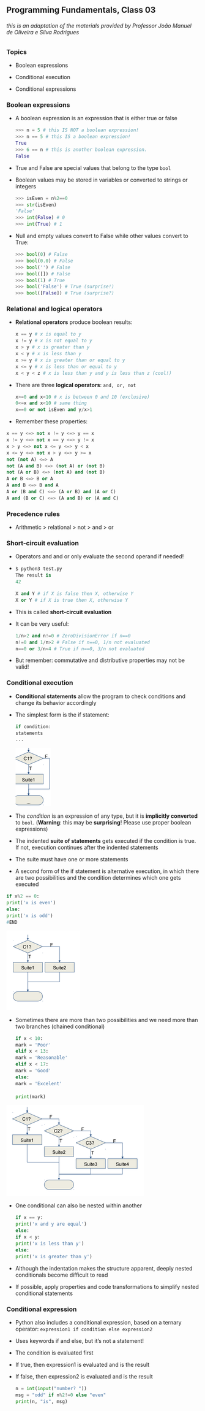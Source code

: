 ## Programming Fundamentals, Class 03

###### this is an adaptation of the materials provided by Professor João Manuel de Oliveira e Silva Rodrigues



### Topics

* Boolean expressions

* Conditional execution

* Conditional expressions

  

### Boolean expressions

* A boolean expression is an expression that is either true or false

  ```python
  >>> n = 5 # this IS NOT a boolean expression!
  >>> n == 5 # this IS a boolean expression!
  True
  >>> 6 == n # this is another boolean expression.
  False
  ```

  

* True and False are special values that belong to the type `bool`

* Boolean values may be stored in variables or converted to strings or integers

  ```python
  >>> isEven = n%2==0
  >>> str(isEven)
  'False'
  >>> int(False) # 0
  >>> int(True) # 1
  ```

  

* Null and empty values convert to False while other values convert to True:

  ```python
  >>> bool(0) # False
  >>> bool(0.0) # False
  >>> bool('') # False
  >>> bool([]) # False
  >>> bool(1) # True
  >>> bool('False') # True (surprise!)
  >>> bool([False]) # True (surprise?)
  ```

  

### Relational and logical operators

* **Relational operators** produce boolean results:

  ```python
  x == y # x is equal to y
  x != y # x is not equal to y
  x > y # x is greater than y
  x < y # x is less than y
  x >= y # x is greater than or equal to y
  x <= y # x is less than or equal to y
  x < y < z # x is less than y and y is less than z (cool!)
  ```

  

* There are three **logical operators**: `and, or, not`

  ```python
  x>=0 and x<10 # x is between 0 and 10 (exclusive)
  0<=x and x<10 # same thing
  x==0 or not isEven and y/x>1
  ```

  

* Remember these properties:

```python
x == y <=> not x != y <=> y == x
x != y <=> not x == y <=> y != x
x > y <=> not x <= y <=> y < x
x <= y <=> not x > y <=> y >= x
not (not A) <=> A
not (A and B) <=> (not A) or (not B)
not (A or B) <=> (not A) and (not B)
A or B <=> B or A
A and B <=> B and A
A or (B and C) <=> (A or B) and (A or C)
A and (B or C) <=> (A and B) or (A and C)
```



### Precedence rules

* Arithmetic > relational > not > and > or



### Short-circuit evaluation

* Operators and and or only evaluate the second operand if needed!

* ```python
  $ python3 test.py
  The result is
  42
  ```

  ```python
  X and Y # if X is false then X, otherwise Y
  X or Y # if X is true then X, otherwise Y
  ```

  

* This is called **short-circuit evaluation**

* It can be very useful:

  ```python
  1/n>2 and n!=0 # ZeroDivisionError if n==0
  n!=0 and 1/n>2 # False if n==0, 1/n not evaluated
  n==0 or 3/n<4 # True if n==0, 3/n not evaluated
  ```

  

* But remember: commutative and distributive properties may not be valid!



### Conditional execution

* **Conditional statements** allow the program to check conditions and change its behavior accordingly

* The simplest form is the if statement:

  ```python
  if condition:
  statements
  ...
  ```

  <img src="../../img/1if.png">

* The *condition* is an expression of any type, but it is **implicitly converted** to `bool`. (**Warning**: this may be **surprising**! Please use proper boolean expressions)

* The indented **suite of statements** gets executed if the condition is true. If not, execution continues after the indented statements

* The suite must have one or more statements

* A second form of the if statement is alternative execution, in which there are two possibilities and the condition determines which one gets executed

```python
if x%2 == 0:
print('x is even')
else:
print('x is odd')
#END
```

<img src="../../img/2if.png">

* Sometimes there are more than two possibilities and we need more than two branches (chained conditional)

  ```python
  if x < 10:
  mark = 'Poor'
  elif x < 13:
  mark = 'Reasonable'
  elif x < 17:
  mark = 'Good'
  else:
  mark = 'Excelent'
  
  print(mark)
  ```

<img src="../../img/3if.png">

* One conditional can also be nested within another

  ```python
  if x == y:
  print('x and y are equal')
  else:
  if x < y:
  print('x is less than y')
  else:
  print('x is greater than y')
  ```

* Although the indentation makes the structure apparent, deeply nested conditionals become difficult to read

* If possible, apply properties and code transformations to simplify nested conditional statements



### Conditional expression

* Python also includes a conditional expression, based on a ternary operator: `expression1 if condition else expression2`

* Uses keywords if and else, but it’s not a statement!

* The condition is evaluated first

* If true, then expression1 is evaluated and is the result

* If false, then expression2 is evaluated and is the result

  ```python
  n = int(input("number? "))
  msg = "odd" if n%2!=0 else "even"
  print(n, "is", msg)
  ```
